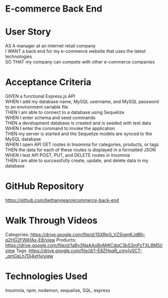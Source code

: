 # E-commerce Back End

# User Story
AS A manager at an internet retail company  
I WANT a back end for my e-commerce website that uses the latest technologies  
SO THAT my company can compete with other e-commerce companies  

# Acceptance Criteria
GIVEN a functional Express.js API  
WHEN I add my database name, MySQL username, and MySQL password to an environment variable file  
THEN I am able to connect to a database using Sequelize  
WHEN I enter schema and seed commands  
THEN a development database is created and is seeded with test data  
WHEN I enter the command to invoke the application  
THEN my server is started and the Sequelize models are synced to the MySQL database  
WHEN I open API GET routes in Insomnia for categories, products, or tags  
THEN the data for each of these routes is displayed in a formatted JSON  
WHEN I test API POST, PUT, and DELETE routes in Insomnia  
THEN I am able to successfully create, update, and delete data in my database  

# GitHub Repository
https://github.com/bethanyjean/ecommerce-back-end

# Walk Through Videos
Categories: https://drive.google.com/file/d/1SXRpG_VZSjgmKJdBh-q2HG2FWAfAx-E8/view
Products: https://drive.google.com/file/d/1aBy3NaAAoBvMjKCdqC3bS3mPzTXL8M5I/view
Tags: https://drive.google.com/file/d/1-E8ZHpqR_cmyIv0CT-_qmGsLh7Dj4xHy/view

# Technologies Used
Insomnia, npm, nodemon, sequalize, SQL, express